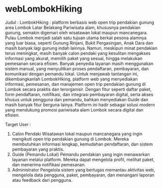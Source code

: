 # webLombokHiking
Judul : LombokHiking : platform berbasis web open trip pendakian gunung area Lombok
Latar Belakang 
Pariwisata alam, khususnya pendakian gunung, semakin digemari oleh wisatawan lokal maupun mancanegara. Pulau Lombok menjadi salah satu tujuan utama berkat pesona alamnya yang luar biasa, seperti Gunung Rinjani, Bukit Pergasingan, Anak Dara dan masih banyak lagi gunung indah lainnya. Namun, meskipun minat pendakian terus meningkat, masih banyak calon pendaki yang kesulitan mengakses informasi yang akurat, memilih paket yang sesuai, hingga melakukan pemesanan secara efisien. Banyak penyedia layanan masih menggunakan sistem manual, yang menyulitkan proses pendaftaran, pembayaran, dan komunikasi dengan pemandu lokal. Untuk menjawab tantangan ini, dikembangkanlah LombokHiking, platform web yang menyediakan informasi, pemesanan, dan manajemen open trip pendakian gunung di Lombok secara praktis dan terorganisir. Dengan fitur seperti daftar paket, form pendaftaran, notifikasi, dan integrasi pembayaran digital, serta akses khusus untuk pengguna dan pemandu, bahkan menyediakan Guide dan masih banyak fitur berguna lainya. Platform ini hadir sebagai solusi modern yang mendukung promosi pariwisata alam Lombok secara digital dan efisien.

Target User : 
1. Calon Pendaki
Wisatawan lokal maupun mancanegara yang ingin mengikuti open trip pendakian gunung di Lombok. Mereka membutuhkan informasi lengkap, kemudahan pendaftaran, dan sistem pembayaran yang praktis.
2. Guide (Pemandu Lokal)
Pemandu pendakian yang ingin menawarkan layanan melalui platform. Mereka dapat mengelola profil, melihat paket, dan menerima notifikasi pemesanan.
3. Administrator 
Pengelola sistem yang bertugas memantau aktivitas web, mengelola data pengguna, paket, pembayaran, dan menangani laporan atau feedback dari pengguna.
